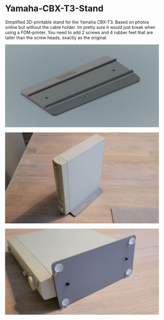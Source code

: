 # Yamaha-CBX-T3-Stand
Simplified 3D-printable stand for the Yamaha CBX-T3.
Based on photos online but without the cable holder. Im pretty sure it would just break when using a FDM-printer.
You need to add 2 screws and 4 rubber feet that are taller than the screw heads, exactly as the original.

![render of stand](https://github.com/BDelectrics/Yamaha-CBX-T3-Stand/blob/main/images/render.JPG)

![render of stand](https://github.com/BDelectrics/Yamaha-CBX-T3-Stand/blob/main/images/profile.JPG)

![render of stand](https://github.com/BDelectrics/Yamaha-CBX-T3-Stand/blob/main/images/bottom.JPG)
